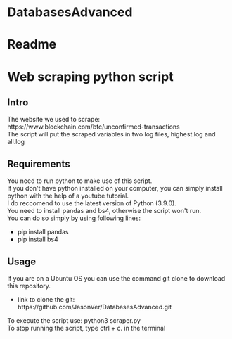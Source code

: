 # DatabasesAdvanced
# Readme

<h1> Web scraping python script </h1>

<h2> Intro </h2>
The website we used to scrape: https://www.blockchain.com/btc/unconfirmed-transactions <br>
The script will put the scraped variables in two log files, highest.log and all.log <br>

<h2> Requirements </h2>
You need to run python to make use of this script. <br>
If you don't have python installed on your computer, you can simply install python with the help of a youtube tutorial. <br>
I do reccomend to use the latest version of Python (3.9.0). <br>
You need to install pandas and bs4, otherwise the script won't run. <br>
You can do so simply by using following lines: <br>
<ul>
  <li> pip install pandas </li>
  <li> pip install bs4 </li>
</ul>

<h2> Usage </h2>
If you are on a Ubuntu OS you can use the command git clone to download this repository. <br>
<ul>
  <li> link to clone the git: https://github.com/JasonVer/DatabasesAdvanced.git </li>
</ul>
To execute the script use: python3 scraper.py <br>
To stop running the script, type ctrl + c. in the terminal <br>
